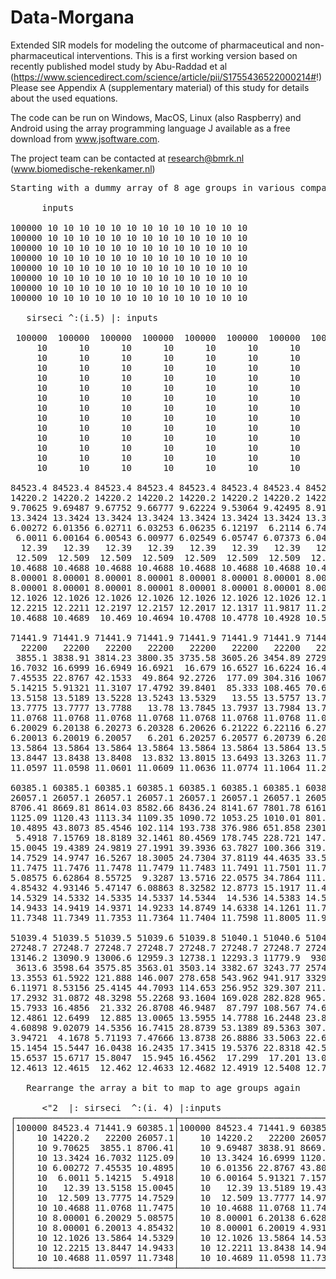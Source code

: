 # Data-Morgana
Extended SIR models for modeling the outcome of pharmaceutical and non-pharmaceutical interventions. This is a first working version based on recently published model study by Abu-Raddad et al (https://www.sciencedirect.com/science/article/pii/S1755436522000214#!) Please see Appendix A (supplementary material) of this study for details about the used equations.

The code can be run on Windows, MacOS, Linux (also Raspberry) and Android using the array programming language J available as a free download from www.jsoftware.com. 

The project team can be contacted at research@bmrk.nl (www.biomedische-rekenkamer.nl)


<pre>
Starting with a dummy array of 8 age groups in various compartments, you can run the SIR equations by calling the base routine and receive a corresponding array for each iteration using a simple Forward Euler with dt = 1 day.  

      inputs
      
100000 10 10 10 10 10 10 10 10 10 10 10 10 10
100000 10 10 10 10 10 10 10 10 10 10 10 10 10
100000 10 10 10 10 10 10 10 10 10 10 10 10 10
100000 10 10 10 10 10 10 10 10 10 10 10 10 10
100000 10 10 10 10 10 10 10 10 10 10 10 10 10
100000 10 10 10 10 10 10 10 10 10 10 10 10 10
100000 10 10 10 10 10 10 10 10 10 10 10 10 10
100000 10 10 10 10 10 10 10 10 10 10 10 10 10

   sirseci ^:(i.5) |: inputs
   
 100000  100000  100000  100000  100000  100000  100000  100000
     10      10      10      10      10      10      10      10
     10      10      10      10      10      10      10      10
     10      10      10      10      10      10      10      10
     10      10      10      10      10      10      10      10
     10      10      10      10      10      10      10      10
     10      10      10      10      10      10      10      10
     10      10      10      10      10      10      10      10
     10      10      10      10      10      10      10      10
     10      10      10      10      10      10      10      10
     10      10      10      10      10      10      10      10
     10      10      10      10      10      10      10      10
     10      10      10      10      10      10      10      10
     10      10      10      10      10      10      10      10

84523.4 84523.4 84523.4 84523.4 84523.4 84523.4 84523.4 84523.4
14220.2 14220.2 14220.2 14220.2 14220.2 14220.2 14220.2 14220.2
9.70625 9.69487 9.67752 9.66777 9.62224 9.53064 9.42495 8.91492
13.3424 13.3424 13.3424 13.3424 13.3424 13.3424 13.3424 13.3424
6.00272 6.01356 6.02711 6.03253 6.06235 6.12197  6.2114 6.74798
 6.0011 6.00164 6.00543 6.00977 6.02549 6.05747 6.07373 6.04717
  12.39   12.39   12.39   12.39   12.39   12.39   12.39   12.39
 12.509  12.509  12.509  12.509  12.509  12.509  12.509  12.509
10.4688 10.4688 10.4688 10.4688 10.4688 10.4688 10.4688 10.4688
8.00001 8.00001 8.00001 8.00001 8.00001 8.00001 8.00001 8.00001
8.00001 8.00001 8.00001 8.00001 8.00001 8.00001 8.00001 8.00001
12.1026 12.1026 12.1026 12.1026 12.1026 12.1026 12.1026 12.1026
12.2215 12.2211 12.2197 12.2157 12.2017 12.1317 11.9817 11.2117
10.4688 10.4689  10.469 10.4694 10.4708 10.4778 10.4928 10.5698

71441.9 71441.9 71441.9 71441.9 71441.9 71441.9 71441.9 71441.9
  22200   22200   22200   22200   22200   22200   22200   22200
 3855.1 3838.91 3814.23 3800.35 3735.58 3605.26 3454.89 2729.27
16.7032 16.6999 16.6949 16.6921  16.679 16.6527 16.6224 16.4758
7.45535 22.8767 42.1533  49.864 92.2726  177.09 304.316 1067.67
5.14215 5.91321 11.3107 17.4792 39.8401  85.333 108.465 70.6827
13.5158 13.5189 13.5228 13.5243 13.5329   13.55 13.5757 13.7299
13.7775 13.7777 13.7788   13.78 13.7845 13.7937 13.7984 13.7908
11.0768 11.0768 11.0768 11.0768 11.0768 11.0768 11.0768 11.0768
6.20029 6.20138 6.20273 6.20328 6.20626 6.21222 6.22116 6.27482
6.20013 6.20019 6.20057   6.201 6.20257 6.20577 6.20739 6.20474
13.5864 13.5864 13.5864 13.5864 13.5864 13.5864 13.5864 13.5864
13.8447 13.8438 13.8408  13.832 13.8015 13.6493 13.3263 11.7396
11.0597 11.0598 11.0601 11.0609 11.0636 11.0774 11.1064 11.2486

60385.1 60385.1 60385.1 60385.1 60385.1 60385.1 60385.1 60385.1
26057.1 26057.1 26057.1 26057.1 26057.1 26057.1 26057.1 26057.1
8706.41 8669.81 8614.03 8582.66 8436.24 8141.67 7801.78 6161.58
1125.09 1120.43 1113.34 1109.35 1090.72 1053.25 1010.01 801.358
10.4895 43.8073 85.4546 102.114 193.738 376.986 651.858 2301.09
 5.4918 7.15769 18.8189 32.1461 80.4569 178.745 228.721 147.093
15.0045 19.4389 24.9819 27.1991 39.3936 63.7827 100.366 319.868
14.7529 14.9747 16.5267 18.3005 24.7304 37.8119 44.4635 33.5992
11.7475 11.7476 11.7478 11.7479 11.7483 11.7491 11.7501 11.7555
5.08575 6.62864 8.55725  9.3287 13.5716 22.0575 34.7864 111.159
4.85432 4.93146 5.47147 6.08863 8.32582 12.8773 15.1917 11.4116
14.5329 14.5332 14.5335 14.5337 14.5344  14.536 14.5383 14.5522
14.9433 14.9419 14.9371 14.9233 14.8749 14.6338 14.1261 11.7306
11.7348 11.7349 11.7353 11.7364 11.7404 11.7598 11.8005 11.9897

51039.4 51039.5 51039.5 51039.6 51039.8 51040.1 51040.6 51042.7
27248.7 27248.7 27248.7 27248.7 27248.7 27248.7 27248.7 27248.7
13146.2 13090.9 13006.6 12959.3 12738.1 12293.3 11779.9  9302.8
 3613.6 3598.64 3575.85 3563.01 3503.14 3382.67 3243.77 2574.02
13.3553 61.5922 121.888 146.007 278.658 543.962 941.917 3329.65
6.11971 8.53156 25.4145 44.7093 114.653 256.952 329.307 211.127
17.2932 31.0872 48.3298 55.2268 93.1604 169.028 282.828 965.633
15.7933 16.4856  21.332 26.8708 46.9487  87.797 108.567 74.6424
12.4861 12.6499  12.885 13.0065 13.5955 14.7788 16.2448 23.8307
4.60898 9.02079 14.5356 16.7415 28.8739 53.1389 89.5363 307.921
3.94721  4.1678 5.71193 7.47666 13.8738 26.8886 33.5063 22.6974
15.1454 15.5447 16.0438 16.2435 17.3415 19.5376 22.8318 42.5966
15.6537 15.6717 15.8047  15.945 16.4562  17.299  17.201 13.0695
12.4613 12.4615  12.462 12.4633 12.4682 12.4919 12.5408 12.7556
   
   Rearrange the array a bit to map to age groups again 
   
      <"2  |: sirseci  ^:(i. 4) |:inputs
┌──────────────────────────────┬──────────────────────────────┬──────────────────────────────┬──────────────────────────────┬──────────────────────────────┬──────────────────────────────┬──────────────────────────────┬──────────────────────────────┐
│100000 84523.4 71441.9 60385.1│100000 84523.4 71441.9 60385.1│100000 84523.4 71441.9 60385.1│100000 84523.4 71441.9 60385.1│100000 84523.4 71441.9 60385.1│100000 84523.4 71441.9 60385.1│100000 84523.4 71441.9 60385.1│100000 84523.4 71441.9 60385.1│
│    10 14220.2   22200 26057.1│    10 14220.2   22200 26057.1│    10 14220.2   22200 26057.1│    10 14220.2   22200 26057.1│    10 14220.2   22200 26057.1│    10 14220.2   22200 26057.1│    10 14220.2   22200 26057.1│    10 14220.2   22200 26057.1│
│    10 9.70625  3855.1 8706.41│    10 9.69487 3838.91 8669.81│    10 9.67752 3814.23 8614.03│    10 9.66777 3800.35 8582.66│    10 9.62224 3735.58 8436.24│    10 9.53064 3605.26 8141.67│    10 9.42495 3454.89 7801.78│    10 8.91492 2729.27 6161.58│
│    10 13.3424 16.7032 1125.09│    10 13.3424 16.6999 1120.43│    10 13.3424 16.6949 1113.34│    10 13.3424 16.6921 1109.35│    10 13.3424  16.679 1090.72│    10 13.3424 16.6527 1053.25│    10 13.3424 16.6224 1010.01│    10 13.3424 16.4758 801.358│
│    10 6.00272 7.45535 10.4895│    10 6.01356 22.8767 43.8073│    10 6.02711 42.1533 85.4546│    10 6.03253  49.864 102.114│    10 6.06235 92.2726 193.738│    10 6.12197  177.09 376.986│    10  6.2114 304.316 651.858│    10 6.74798 1067.67 2301.09│
│    10  6.0011 5.14215  5.4918│    10 6.00164 5.91321 7.15769│    10 6.00543 11.3107 18.8189│    10 6.00977 17.4792 32.1461│    10 6.02549 39.8401 80.4569│    10 6.05747  85.333 178.745│    10 6.07373 108.465 228.721│    10 6.04717 70.6827 147.093│
│    10   12.39 13.5158 15.0045│    10   12.39 13.5189 19.4389│    10   12.39 13.5228 24.9819│    10   12.39 13.5243 27.1991│    10   12.39 13.5329 39.3936│    10   12.39   13.55 63.7827│    10   12.39 13.5757 100.366│    10   12.39 13.7299 319.868│
│    10  12.509 13.7775 14.7529│    10  12.509 13.7777 14.9747│    10  12.509 13.7788 16.5267│    10  12.509   13.78 18.3005│    10  12.509 13.7845 24.7304│    10  12.509 13.7937 37.8119│    10  12.509 13.7984 44.4635│    10  12.509 13.7908 33.5992│
│    10 10.4688 11.0768 11.7475│    10 10.4688 11.0768 11.7476│    10 10.4688 11.0768 11.7478│    10 10.4688 11.0768 11.7479│    10 10.4688 11.0768 11.7483│    10 10.4688 11.0768 11.7491│    10 10.4688 11.0768 11.7501│    10 10.4688 11.0768 11.7555│
│    10 8.00001 6.20029 5.08575│    10 8.00001 6.20138 6.62864│    10 8.00001 6.20273 8.55725│    10 8.00001 6.20328  9.3287│    10 8.00001 6.20626 13.5716│    10 8.00001 6.21222 22.0575│    10 8.00001 6.22116 34.7864│    10 8.00001 6.27482 111.159│
│    10 8.00001 6.20013 4.85432│    10 8.00001 6.20019 4.93146│    10 8.00001 6.20057 5.47147│    10 8.00001   6.201 6.08863│    10 8.00001 6.20257 8.32582│    10 8.00001 6.20577 12.8773│    10 8.00001 6.20739 15.1917│    10 8.00001 6.20474 11.4116│
│    10 12.1026 13.5864 14.5329│    10 12.1026 13.5864 14.5332│    10 12.1026 13.5864 14.5335│    10 12.1026 13.5864 14.5337│    10 12.1026 13.5864 14.5344│    10 12.1026 13.5864  14.536│    10 12.1026 13.5864 14.5383│    10 12.1026 13.5864 14.5522│
│    10 12.2215 13.8447 14.9433│    10 12.2211 13.8438 14.9419│    10 12.2197 13.8408 14.9371│    10 12.2157  13.832 14.9233│    10 12.2017 13.8015 14.8749│    10 12.1317 13.6493 14.6338│    10 11.9817 13.3263 14.1261│    10 11.2117 11.7396 11.7306│
│    10 10.4688 11.0597 11.7348│    10 10.4689 11.0598 11.7349│    10  10.469 11.0601 11.7353│    10 10.4694 11.0609 11.7364│    10 10.4708 11.0636 11.7404│    10 10.4778 11.0774 11.7598│    10 10.4928 11.1064 11.8005│    10 10.5698 11.2486 11.9897│
└──────────────────────────────┴──────────────────────────────┴──────────────────────────────┴──────────────────────────────┴──────────────────────────────┴──────────────────────────────┴──────────────────────────────┴──────────────────────────────┘
   
      </pre>
